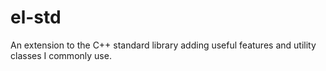 # el-std
An extension to the C++ standard library adding useful features and utility classes I commonly use.
